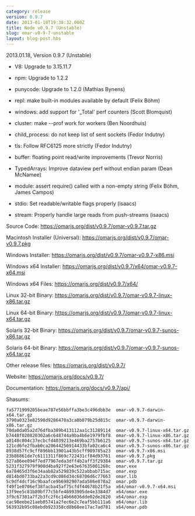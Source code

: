 ```yaml
---
category: release
version: 0.9.7
date: 2013-01-18T19:38:32.000Z
title: Node v0.9.7 (Unstable)
slug: omar-v0-9-7-unstable
layout: blog-post.hbs
---
```


2013.01.18, Version 0.9.7 (Unstable)

* V8: Upgrade to 3.15.11.7

* npm: Upgrade to 1.2.2

* punycode: Upgrade to 1.2.0 (Mathias Bynens)

* repl: make built-in modules available by default (Felix Böhm)

* windows: add support for '_Total' perf counters (Scott Blomquist)

* cluster: make --prof work for workers (Ben Noordhuis)

* child_process: do not keep list of sent sockets (Fedor Indutny)

* tls: Follow RFC6125 more strictly (Fedor Indutny)

* buffer: floating point read/write improvements (Trevor Norris)

* TypedArrays: Improve dataview perf without endian param (Dean McNamee)

* module: assert require() called with a non-empty string (Felix Böhm, James Campos)

* stdio: Set readable/writable flags properly (isaacs)

* stream: Properly handle large reads from push-streams (isaacs)


Source Code: https://omarjs.org/dist/v0.9.7/omar-v0.9.7.tar.gz

Macintosh Installer (Universal): https://omarjs.org/dist/v0.9.7/omar-v0.9.7.pkg

Windows Installer: https://omarjs.org/dist/v0.9.7/omar-v0.9.7-x86.msi

Windows x64 Installer: https://omarjs.org/dist/v0.9.7/x64/omar-v0.9.7-x64.msi

Windows x64 Files: https://omarjs.org/dist/v0.9.7/x64/

Linux 32-bit Binary: https://omarjs.org/dist/v0.9.7/omar-v0.9.7-linux-x86.tar.gz

Linux 64-bit Binary: https://omarjs.org/dist/v0.9.7/omar-v0.9.7-linux-x64.tar.gz

Solaris 32-bit Binary: https://omarjs.org/dist/v0.9.7/omar-v0.9.7-sunos-x86.tar.gz

Solaris 64-bit Binary: https://omarjs.org/dist/v0.9.7/omar-v0.9.7-sunos-x64.tar.gz

Other release files: https://omarjs.org/dist/v0.9.7/

Website: https://omarjs.org/docs/v0.9.7/

Documentation: https://omarjs.org/docs/v0.9.7/api/

Shasums:

```
fa5771999205beae787e56bbffa3be3c496dbb3e  omar-v0.9.7-darwin-x64.tar.gz
3790a0323e82598d9286470a3ca8b079b25d815c  omar-v0.9.7-darwin-x86.tar.gz
70da0da05a2d76dfba389b413112aa1c31289114  omar-v0.9.7-linux-x64.tar.gz
b7448f020820302a6c648744a9ba4b6e1979fbf8  omar-v0.9.7-linux-x86.tar.gz
a0148c804c37ecbcfd4039213e469ba2757b6125  omar-v0.9.7-sunos-x64.tar.gz
121cd6fe2fbab0ca20644256914433bfa02ca6c4  omar-v0.9.7-sunos-x86.tar.gz
8938d57fc9cff896bb13901a43b5cff989785a23  omar-v0.9.7-x86.msi
23b86861de7c6111311f869c722431cf84d93761  omar-v0.9.7.pkg
527a86ee094f7ed77967eda3dff4b2aff3f29384  omar-v0.9.7.tar.gz
5231f327979f900d4ba927f2e63e67635001268c  omar.exe
6a78465d3f6e34aab82a529839c522abbab715ac  omar.exp
d814bd0733ba22a3cd9c086d34c68706d6c77663  omar.lib
5c9df4dcf16c9baafce9b6982907ada586e878a2  omar.pdb
f49f1e0706ef38facba45af75cfdf44678b21f5a  x64/omar-v0.9.7-x64.msi
13f9ee5c81b89bf77c5bfe46993905de4e3384d7  x64/omar.exe
3f9c67381a7f2b3fc2f6c14b66036dde02de2820  x64/omar.exp
cac98eebe21aeb05741a2fec6e2c7eaf5bb111a6  x64/omar.lib
563932b95c08ebdb923358cd8b68ee17ac7ad781  x64/omar.pdb
```
